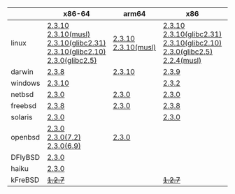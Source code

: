 ||x86-64|arm64|x86|armhf|ppc|armel|sparc|mipsbe|mipsel|alpha|ppc64le|
| --- | --- | --- | --- | --- | --- | --- | --- | --- | --- | --- | --- |
|linux|[2.3.10](https://github.com/roswell/sbcl_bin/releases/download/2.3.10/sbcl-2.3.10-x86-64-linux-binary.tar.bz2)<br />[2.3.10(musl)](https://github.com/roswell/sbcl_bin/releases/download/2.3.10/sbcl-2.3.10-x86-64-linux-musl-binary.tar.bz2)<br />[2.3.10(glibc2.31)](https://github.com/roswell/sbcl_bin/releases/download/2.3.10/sbcl-2.3.10-x86-64-linux-glibc2.31-binary.tar.bz2)<br />[2.3.10(glibc2.10)](https://github.com/roswell/sbcl_bin/releases/download/2.3.10/sbcl-2.3.10-x86-64-linux-glibc2.10-binary.tar.bz2)<br />[2.3.0(glibc2.5)](https://github.com/roswell/sbcl_bin/releases/download/2.3.0/sbcl-2.3.0-x86-64-linux-glibc2.5-binary.tar.bz2)<br />|[2.3.10](https://github.com/roswell/sbcl_bin/releases/download/2.3.10/sbcl-2.3.10-arm64-linux-binary.tar.bz2)<br />[2.3.10(musl)](https://github.com/roswell/sbcl_bin/releases/download/2.3.10/sbcl-2.3.10-arm64-linux-musl-binary.tar.bz2)<br />|[2.3.10](https://github.com/roswell/sbcl_bin/releases/download/2.3.10/sbcl-2.3.10-x86-linux-binary.tar.bz2)<br />[2.3.10(glibc2.31)](https://github.com/roswell/sbcl_bin/releases/download/2.3.10/sbcl-2.3.10-x86-linux-glibc2.31-binary.tar.bz2)<br />[2.3.10(glibc2.10)](https://github.com/roswell/sbcl_bin/releases/download/2.3.10/sbcl-2.3.10-x86-linux-glibc2.10-binary.tar.bz2)<br />[2.3.0(glibc2.5)](https://github.com/roswell/sbcl_bin/releases/download/2.3.0/sbcl-2.3.0-x86-linux-glibc2.5-binary.tar.bz2)<br />[2.2.4(musl)](https://github.com/roswell/sbcl_bin/releases/download/2.2.4/sbcl-2.2.4-x86-linux-musl-binary.tar.bz2)<br />|[2.3.10](https://github.com/roswell/sbcl_bin/releases/download/2.3.10/sbcl-2.3.10-armhf-linux-binary.tar.bz2)<br />|[2.3.0](https://github.com/roswell/sbcl_bin/releases/download/2.3.0/sbcl-2.3.0-ppc-linux-binary.tar.bz2)<br />|[2.3.0](https://github.com/roswell/sbcl_bin/releases/download/2.3.0/sbcl-2.3.0-armel-linux-binary.tar.bz2)<br />|~~[1.0.28](https://github.com/roswell/sbcl_bin/releases/download/1.0.28/sbcl-1.0.28-sparc-linux-binary.tar.bz2)~~<br />|~~[1.0.23](https://github.com/roswell/sbcl_bin/releases/download/1.0.23/sbcl-1.0.23-mips-linux-binary.tar.bz2)~~<br />|~~[1.0.28](https://github.com/roswell/sbcl_bin/releases/download/1.0.28/sbcl-1.0.28-mipsel-linux-binary.tar.bz2)~~<br />|~~[1.0.28](https://github.com/roswell/sbcl_bin/releases/download/1.0.28/sbcl-1.0.28-alpha-linux-binary.tar.bz2)~~<br />|~~[1.5.8](https://github.com/roswell/sbcl_bin/releases/download/1.5.8/sbcl-1.5.8-ppc64le-linux-binary.tar.bz2)~~<br />|
|darwin|[2.3.8](https://github.com/roswell/sbcl_bin/releases/download/2.3.8/sbcl-2.3.8-x86-64-darwin-binary.tar.bz2)<br />|[2.3.10](https://github.com/roswell/sbcl_bin/releases/download/2.3.10/sbcl-2.3.10-arm64-darwin-binary.tar.bz2)<br />|[2.3.9](https://github.com/roswell/sbcl_bin/releases/download/2.3.9/sbcl-2.3.9-x86-darwin-binary.tar.bz2)<br />||~~[1.0.47](https://github.com/roswell/sbcl_bin/releases/download/1.0.47/sbcl-1.0.47-powerpc-darwin-binary.tar.bz2)~~<br />|||||||
|windows|[2.3.10](https://github.com/roswell/sbcl_bin/releases/download/2.3.10/sbcl-2.3.10-x86-64-windows-binary.msi)<br />||[2.3.2](https://github.com/roswell/sbcl_bin/releases/download/2.3.2/sbcl-2.3.2-x86-windows-binary.msi)<br />|||||||||
|netbsd|[2.3.0](https://github.com/roswell/sbcl_bin/releases/download/2.3.0/sbcl-2.3.0-x86-64-netbsd-binary.tar.bz2)<br />|[2.3.0](https://github.com/roswell/sbcl_bin/releases/download/2.3.0/sbcl-2.3.0-arm64-netbsd-binary.tar.bz2)<br />|[2.3.0](https://github.com/roswell/sbcl_bin/releases/download/2.3.0/sbcl-2.3.0-x86-netbsd-binary.tar.bz2)<br />||~~[1.0.23](https://github.com/roswell/sbcl_bin/releases/download/1.0.23/sbcl-1.0.23-powerpc-netbsd-binary.tar.bz2)~~<br />|||||||
|freebsd|[2.3.8](https://github.com/roswell/sbcl_bin/releases/download/2.3.8/sbcl-2.3.8-x86-64-freebsd-binary.tar.bz2)<br />|[2.3.0](https://github.com/roswell/sbcl_bin/releases/download/2.3.0/sbcl-2.3.0-arm64-freebsd-binary.tar.bz2)<br />|[2.3.8](https://github.com/roswell/sbcl_bin/releases/download/2.3.8/sbcl-2.3.8-x86-freebsd-binary.tar.bz2)<br />|||||||||
|solaris|[2.3.0](https://github.com/roswell/sbcl_bin/releases/download/2.3.0/sbcl-2.3.0-x86-64-solaris-binary.tar.bz2)<br />||[2.3.0](https://github.com/roswell/sbcl_bin/releases/download/2.3.0/sbcl-2.3.0-x86-solaris-binary.tar.bz2)<br />||||[2.0.4](https://github.com/roswell/sbcl_bin/releases/download/2.0.4/sbcl-2.0.4-sparc-solaris-binary.tar.bz2)<br />|||||
|openbsd|[2.3.0](https://github.com/roswell/sbcl_bin/releases/download/2.3.0/sbcl-2.3.0-x86-64-openbsd-binary.tar.bz2)<br />[2.3.0(7.2)](https://github.com/roswell/sbcl_bin/releases/download/2.3.0/sbcl-2.3.0-x86-64-openbsd-7.2-binary.tar.bz2)<br />[2.3.0(6.9)](https://github.com/roswell/sbcl_bin/releases/download/2.3.0/sbcl-2.3.0-x86-64-openbsd-6.9-binary.tar.bz2)<br />|[2.3.0](https://github.com/roswell/sbcl_bin/releases/download/2.3.0/sbcl-2.3.0-arm64-openbsd-binary.tar.bz2)<br />||||||||||
|DFlyBSD|[2.3.0](https://github.com/roswell/sbcl_bin/releases/download/2.3.0/sbcl-2.3.0-x86-64-DFlyBSD-binary.tar.bz2)<br />|||||||||||
|haiku|[2.3.0](https://github.com/roswell/sbcl_bin/releases/download/2.3.0/sbcl-2.3.0-x86-64-haiku-binary.tar.bz2)<br />|||||||||||
|kFreBSD|~~[1.2.7](https://github.com/roswell/sbcl_bin/releases/download/1.2.7/sbcl-1.2.7-x86-64-debian-kfreebsd-binary.tar.bz2)~~<br />||~~[1.2.7](https://github.com/roswell/sbcl_bin/releases/download/1.2.7/sbcl-1.2.7-x86-debian-kfreebsd-binary.tar.bz2)~~<br />|||||||||
